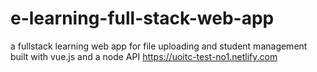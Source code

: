 # e-learning-full-stack-web-app
a fullstack learning web app for file uploading and student management built with vue.js and a node API https://uoitc-test-no1.netlify.com
